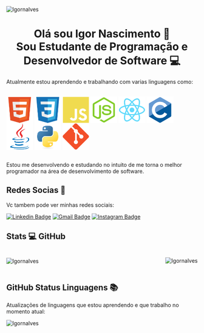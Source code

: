 <p align="left"><img src="https://komarev.com/ghpvc/?username=Igornalves" alt="Igornalves" /></p>

<h1 align="center"> Olá sou Igor Nascimento 👋 <br> Sou Estudante de Programação e Desenvolvedor de Software 💻</h1>

Atualmente estou aprendendo e trabalhando com varias linguagens como:

<div style="display: inline_block"><br>
  <img align="center" alt="HTML" width="70" src="https://raw.githubusercontent.com/devicons/devicon/master/icons/html5/html5-original.svg">
  <img align="center" alt="CSS" width="70" src="https://raw.githubusercontent.com/devicons/devicon/master/icons/css3/css3-original.svg">
  <img align="center" alt="JavaScript" width="70" src="https://raw.githubusercontent.com/devicons/devicon/master/icons/javascript/javascript-plain.svg">
  <img align="center" alt="nodejs" width="70" src="https://raw.githubusercontent.com/devicons/devicon/master/icons/nodejs/nodejs-original.svg">
  <img align="center" alt="React" width="70" src="https://raw.githubusercontent.com/devicons/devicon/master/icons/react/react-original.svg">
  <img align="center" alt="C" width="70" src="https://raw.githubusercontent.com/devicons/devicon/master/icons/c/c-original.svg">
  <img align="center" alt="java" width="70" src="https://raw.githubusercontent.com/devicons/devicon/master/icons/java/java-original.svg">
  <img align="center" alt="Python" width="70" src="https://raw.githubusercontent.com/devicons/devicon/master/icons/python/python-original.svg">
  <img align="center" alt="git" width="70" src="https://raw.githubusercontent.com/devicons/devicon/master/icons/git/git-original.svg">
  <!--<img align="center" alt="mysql" width="70" src="https://raw.githubusercontent.com/devicons/devicon/master/icons/mysql/mysql-original.svg">-->
</div>

<br>

Estou me desenvolvendo e estudando no intuito de me torna o melhor programador na área de desenvolvimento de software.

## Redes Socias 🤝
Vc tambem pode ver minhas redes sociais:

[![Linkedin Badge](https://img.shields.io/badge/-Igor_Nascimento-blue?style=flat-square&logo=Linkedin&logoColor=white&link=https://www.linkedin.com/in/igor-nasimento)](https://www.linkedin.com/in/igor-nasimento)
[![Gmail Badge](https://img.shields.io/badge/-igornalves08@gmail.com-c14438?style=flat-square&logo=Gmail&logoColor=white&link=mailto:igornalves08@gmail.com)](mailto:igornalves08@gmail.com)
[![Instagram Badge](https://img.shields.io/badge/-igornalves-a51099?style=flat-square&logo=instagram&logoColor=white&link=https://www.instagram.com/_igornalves_/?hl=pt-br)](https://instagram.com/_igornalves_)

## Stats 💻 GitHub 

<!--![Github Stats](https://github-readme-stats.vercel.app/api?username=Igornalves&show_icons=true&count_private=true&show_icons=true&include_all_commits=true)-->

<br>

<div>
<img align="center" src="https://github-readme-stats.vercel.app/api?username=Igornalves&show_icons=true&locale=en&theme=algolia" alt="Igornalves" />
<img align="right" src="https://github-readme-streak-stats.herokuapp.com/?user=Igornalves&theme=algolia" alt="Igornalves" />
</div>

<br>

## GitHub Status Linguagens 📚

Atualizações de linguagens que estou aprendendo e que trabalho no momento atual:

<!--![Top Langs](https://github-readme-stats.vercel.app/api/top-langs/?username=Igornalves&hide=TeX&layout=compact) -->

<img src="https://github-readme-stats.vercel.app/api/top-langs?username=Igornalves&show_icons=true&locale=en&layout=compact&theme=algolia" alt="Igornalves"/>
